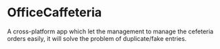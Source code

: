 # OfficeCaffeteria
A cross-platform app which let the management to manage the cefeteria orders easily, it will solve the problem of duplicate/fake entries.
